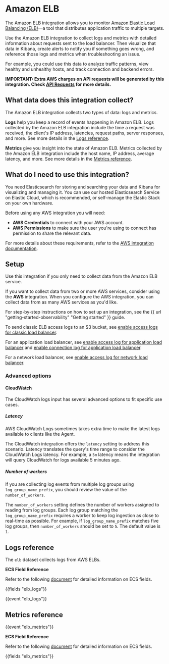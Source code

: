 # Amazon ELB

The Amazon ELB integration allows you to monitor [Amazon Elastic Load Balancing (ELB)](https://aws.amazon.com/elasticloadbalancing/)—a tool that distributes application traffic to multiple targets.

Use the Amazon ELB integration to collect logs and metrics with detailed information about requests sent to the load
balancer. Then visualize that data in Kibana, create alerts to notify you if something goes wrong, and reference those logs and metrics when troubleshooting an issue.

For example, you could use this data to analyze traffic patterns, view healthy and unhealthy hosts, and track connection and backend errors.

**IMPORTANT: Extra AWS charges on API requests will be generated by this integration. Check [API Requests](https://www.elastic.co/docs/current/integrations/aws#api-requests) for more details.**

## What data does this integration collect?

The Amazon ELB integration collects two types of data: logs and metrics.

**Logs** help you keep a record of events happening in Amazon ELB.
Logs collected by the Amazon ELB integration include the time a request was received, the client's IP address, latencies, request paths, server responses, and more. See more details in the [Logs reference](#logs-reference).

**Metrics** give you insight into the state of Amazon ELB.
Metrics collected by the Amazon ELB integration include the host name, IP address, average latency, and more. See more details in the [Metrics reference](#metrics-reference).

## What do I need to use this integration?

You need Elasticsearch for storing and searching your data and Kibana for visualizing and managing it. You can use our hosted Elasticsearch Service on Elastic Cloud, which is recommended, or self-manage the Elastic Stack on your own hardware.

Before using any AWS integration you will need:

* **AWS Credentials** to connect with your AWS account.
* **AWS Permissions** to make sure the user you're using to connect has permission to share the relevant data.

For more details about these requirements, refer to the [AWS integration documentation](https://docs.elastic.co/integrations/aws#requirements).

## Setup

Use this integration if you only need to collect data from the Amazon ELB service.

If you want to collect data from two or more AWS services, consider using the **AWS** integration.
When you configure the AWS integration, you can collect data from as many AWS services as you'd like.

For step-by-step instructions on how to set up an integration, see the
{{ url "getting-started-observability" "Getting started" }} guide.

To send classic ELB access logs to an S3 bucket, see [enable access logs for classic load balancer](https://docs.aws.amazon.com/elasticloadbalancing/latest/classic/enable-access-logs.html).

For an application load balancer, see [enable access log for application load balancer](https://docs.aws.amazon.com/elasticloadbalancing/latest/application/enable-access-logging.html) and [enable connection log for application load balancer](https://docs.aws.amazon.com/elasticloadbalancing/latest/application/enable-connection-logging.html).

For a network load balancer, see [enable access log for network load balancer](https://docs.aws.amazon.com/elasticloadbalancing/latest//network/load-balancer-access-logs.html).

### Advanced options

#### CloudWatch

The CloudWatch logs input has several advanced options to fit specific use cases.

##### Latency

AWS CloudWatch Logs sometimes takes extra time to make the latest logs available to clients like the Agent.

The CloudWatch integration offers the `latency` setting to address this scenario. Latency translates the query's time range to consider the CloudWatch Logs latency. For example, a `5m` latency means the integration will query CloudWatch for logs available 5 minutes ago.

##### Number of workers

If you are collecting log events from multiple log groups using `log_group_name_prefix`, you should review the value of the `number_of_workers`.

The `number_of_workers` setting defines the number of workers assigned to reading from log groups. Each log group matching the `log_group_name_prefix` requires a worker to keep log ingestion as close to real-time as possible. For example, if `log_group_name_prefix` matches five log groups, then `number_of_workers` should be set to `5`. The default value is `1`.

## Logs reference

The `elb` dataset collects logs from AWS ELBs.

**ECS Field Reference**

Refer to the following [document](https://www.elastic.co/guide/en/ecs/current/ecs-field-reference.html) for detailed information on ECS fields.

{{fields "elb_logs"}}

{{event "elb_logs"}}

## Metrics reference

{{event "elb_metrics"}}

**ECS Field Reference**

Refer to the following [document](https://www.elastic.co/guide/en/ecs/current/ecs-field-reference.html) for detailed information on ECS fields.

{{fields "elb_metrics"}}
